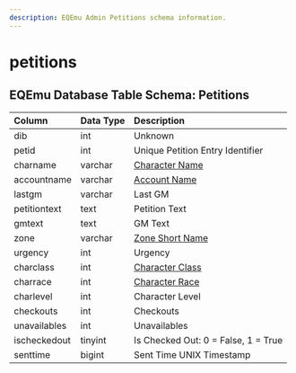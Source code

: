 ```yaml
---
description: EQEmu Admin Petitions schema information.
---
```


# petitions

## EQEmu Database Table Schema: Petitions

| Column | Data Type | Description |
| :--- | :--- | :--- |
| dib | int | Unknown |
| petid | int | Unique Petition Entry Identifier |
| charname | varchar | [Character Name](../characters/character_data.md) |
| accountname | varchar | [Account Name](../account/account.md) |
| lastgm | varchar | Last GM |
| petitiontext | text | Petition Text |
| gmtext | text | GM Text |
| zone | varchar | [Zone Short Name](https://eqemu.gitbook.io/server/categories/reference-lists/zones) |
| urgency | int | Urgency |
| charclass | int | [Character Class](https://eqemu.gitbook.io/server/categories/reference-lists/class-list) |
| charrace | int | [Character Race](https://eqemu.gitbook.io/server/categories/reference-lists/race-list) |
| charlevel | int | Character Level |
| checkouts | int | Checkouts |
| unavailables | int | Unavailables |
| ischeckedout | tinyint | Is Checked Out: 0 = False, 1 = True |
| senttime | bigint | Sent Time UNIX Timestamp |

